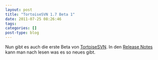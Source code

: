 ```yaml
---
layout: post
title: "TortoiseSVN 1.7 Beta 1"
date: 2011-07-25 08:26:46
tags: 
categories: []
post-type: blog
---
```

Nun gibt es auch die erste Beta von <a href="http://tortoisesvn.net">TortoiseSVN</a>. In den <a href="http://tortoisesvn.net/tsvn_1.7_releasenotes.html">Release Notes</a> kann man nach lesen was es so neues gibt.

